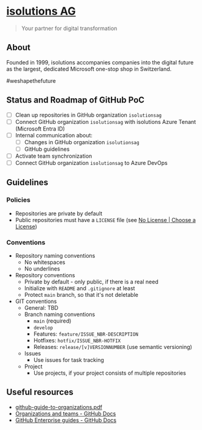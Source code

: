 # [isolutions AG](https://www.isolutions.ch/)

> Your partner for digital transformation

## About

Founded in 1999, isolutions accompanies companies into the digital future as the largest, dedicated Microsoft one-stop shop in Switzerland.

#weshapethefuture

## Status and Roadmap of GitHub PoC

- [ ] Clean up repositories in GitHub organization `isolutionsag`
- [ ] Connect GitHub organization `isolutionsag` with isolutions Azure Tenant (Microsoft Entra ID)
- [ ] Internal communication about:
  - [ ] Changes in GitHub organization `isolutionsag`
  - [ ] GitHub guidelines
- [ ] Activate team synchronization
- [ ] Connect GitHub organization `isolutionsag` to Azure DevOps

## Guidelines

### Policies

- Repositories are private by default
- Public repositories must have a `LICENSE` file (see [No License | Choose a License](https://choosealicense.com/no-permission/))

### Conventions

- Repository naming conventions
  - No whitespaces
  - No underlines
- Repository conventions
  - Private by default - only public, if there is a real need
  - Initialize with `README` and `.gitignore` at least
  - Protect `main` branch, so that it's not deletable
- GIT conventions
  - General: TBD
  - Branch naming conventions
    - `main` (required)
    - `develop`
    - Features: `feature/ISSUE_NBR-DESCRIPTION`
    - Hotfixes: `hotfix/ISSUE_NBR-HOTFIX`
    - Releases: `release/[v]VERSIONNUMBER` (use semantic versioning)
  - Issues
    - Use issues for task tracking
  - Project
    - Use projects, if your project consists of multiple repositories

## Useful resources

- [github-guide-to-organizations.pdf](https://resources.github.com/downloads/github-guide-to-organizations.pdf)
- [Organizations and teams - GitHub Docs](https://docs.github.com/en/organizations)
- [GitHub Enterprise guides - GitHub Docs](https://docs.github.com/en/enterprise-cloud@latest/admin/guides)
